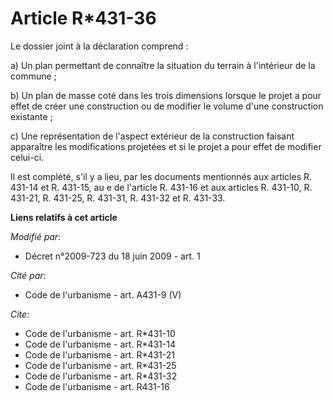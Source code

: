 # Article R*431-36

Le dossier joint à la déclaration comprend : 

a) Un plan permettant de connaître la situation du terrain à l'intérieur de la commune ; 

b) Un plan de masse coté dans les trois dimensions lorsque le projet a pour effet de créer une construction ou de modifier le
volume d'une construction existante ; 

c) Une représentation de l'aspect extérieur de la construction faisant apparaître les modifications projetées et si le projet
a pour effet de modifier celui-ci. 

Il est complété, s'il y a lieu, par les documents mentionnés aux articles R. 431-14 et R. 431-15, au e de l'article R. 431-16
et aux articles R. 431-10, R. 431-21, R. 431-25, R. 431-31, R. 431-32 et R. 431-33.

**Liens relatifs à cet article**

_Modifié par_:

  - Décret n°2009-723 du 18 juin 2009 - art. 1

_Cité par_:

  - Code de l'urbanisme - art. A431-9 (V)

_Cite_:

  - Code de l'urbanisme - art. R*431-10
  - Code de l'urbanisme - art. R*431-14
  - Code de l'urbanisme - art. R*431-21
  - Code de l'urbanisme - art. R*431-25
  - Code de l'urbanisme - art. R*431-32
  - Code de l'urbanisme - art. R431-16

